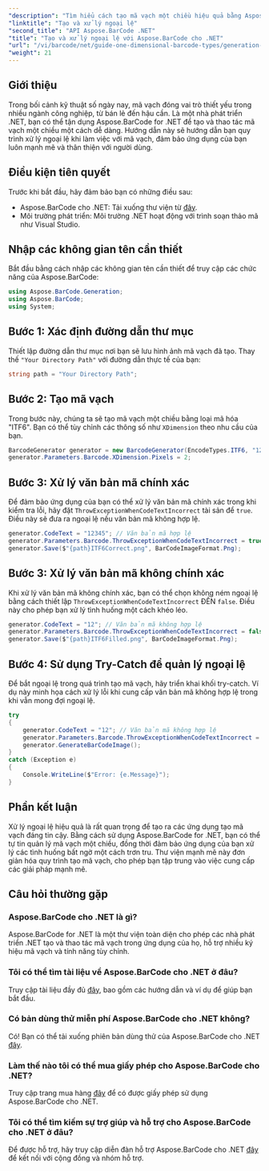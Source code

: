 ```yaml
---
"description": "Tìm hiểu cách tạo mã vạch một chiều hiệu quả bằng Aspose.BarCode cho .NET, tập trung vào các kỹ thuật xử lý ngoại lệ mạnh mẽ."
"linktitle": "Tạo và xử lý ngoại lệ"
"second_title": "API Aspose.BarCode .NET"
"title": "Tạo và xử lý ngoại lệ với Aspose.BarCode cho .NET"
"url": "/vi/barcode/net/guide-one-dimensional-barcode-types/generation-and-exception-handling/"
"weight": 21
---
```


## Giới thiệu

Trong bối cảnh kỹ thuật số ngày nay, mã vạch đóng vai trò thiết yếu trong nhiều ngành công nghiệp, từ bán lẻ đến hậu cần. Là một nhà phát triển .NET, bạn có thể tận dụng Aspose.BarCode for .NET để tạo và thao tác mã vạch một chiều một cách dễ dàng. Hướng dẫn này sẽ hướng dẫn bạn quy trình xử lý ngoại lệ khi làm việc với mã vạch, đảm bảo ứng dụng của bạn luôn mạnh mẽ và thân thiện với người dùng.

## Điều kiện tiên quyết

Trước khi bắt đầu, hãy đảm bảo bạn có những điều sau:

- Aspose.BarCode cho .NET: Tải xuống thư viện từ [đây](https://releases.aspose.com/barcode/net/).
- Môi trường phát triển: Môi trường .NET hoạt động với trình soạn thảo mã như Visual Studio.

## Nhập các không gian tên cần thiết

Bắt đầu bằng cách nhập các không gian tên cần thiết để truy cập các chức năng của Aspose.BarCode:

```csharp
using Aspose.BarCode.Generation;
using Aspose.BarCode;
using System;
```

## Bước 1: Xác định đường dẫn thư mục

Thiết lập đường dẫn thư mục nơi bạn sẽ lưu hình ảnh mã vạch đã tạo. Thay thế `"Your Directory Path"` với đường dẫn thực tế của bạn:

```csharp
string path = "Your Directory Path";
```

## Bước 2: Tạo mã vạch

Trong bước này, chúng ta sẽ tạo mã vạch một chiều bằng loại mã hóa "ITF6". Bạn có thể tùy chỉnh các thông số như `XDimension` theo nhu cầu của bạn.

```csharp
BarcodeGenerator generator = new BarcodeGenerator(EncodeTypes.ITF6, "123457");
generator.Parameters.Barcode.XDimension.Pixels = 2;
```

## Bước 3: Xử lý văn bản mã chính xác

Để đảm bảo ứng dụng của bạn có thể xử lý văn bản mã chính xác trong khi kiểm tra lỗi, hãy đặt `ThrowExceptionWhenCodeTextIncorrect` tài sản để `true`. Điều này sẽ đưa ra ngoại lệ nếu văn bản mã không hợp lệ.

```csharp
generator.CodeText = "12345"; // Văn bản mã hợp lệ
generator.Parameters.Barcode.ThrowExceptionWhenCodeTextIncorrect = true;
generator.Save($"{path}ITF6Correct.png", BarCodeImageFormat.Png);
```

## Bước 3: Xử lý văn bản mã không chính xác

Khi xử lý văn bản mã không chính xác, bạn có thể chọn không ném ngoại lệ bằng cách thiết lập `ThrowExceptionWhenCodeTextIncorrect` ĐẾN `false`. Điều này cho phép bạn xử lý tình huống một cách khéo léo.

```csharp
generator.CodeText = "12"; // Văn bản mã không hợp lệ
generator.Parameters.Barcode.ThrowExceptionWhenCodeTextIncorrect = false;
generator.Save($"{path}ITF6Filled.png", BarCodeImageFormat.Png);
```

## Bước 4: Sử dụng Try-Catch để quản lý ngoại lệ

Để bắt ngoại lệ trong quá trình tạo mã vạch, hãy triển khai khối try-catch. Ví dụ này minh họa cách xử lý lỗi khi cung cấp văn bản mã không hợp lệ trong khi vẫn mong đợi ngoại lệ.

```csharp
try
{
    generator.CodeText = "12"; // Văn bản mã không hợp lệ
    generator.Parameters.Barcode.ThrowExceptionWhenCodeTextIncorrect = true;
    generator.GenerateBarCodeImage();
}
catch (Exception e)
{
    Console.WriteLine($"Error: {e.Message}");
}
```

## Phần kết luận

Xử lý ngoại lệ hiệu quả là rất quan trọng để tạo ra các ứng dụng tạo mã vạch đáng tin cậy. Bằng cách sử dụng Aspose.BarCode for .NET, bạn có thể tự tin quản lý mã vạch một chiều, đồng thời đảm bảo ứng dụng của bạn xử lý các tình huống bất ngờ một cách trơn tru. Thư viện mạnh mẽ này đơn giản hóa quy trình tạo mã vạch, cho phép bạn tập trung vào việc cung cấp các giải pháp mạnh mẽ.

## Câu hỏi thường gặp

### Aspose.BarCode cho .NET là gì?
Aspose.BarCode for .NET là một thư viện toàn diện cho phép các nhà phát triển .NET tạo và thao tác mã vạch trong ứng dụng của họ, hỗ trợ nhiều ký hiệu mã vạch và tính năng tùy chỉnh.

### Tôi có thể tìm tài liệu về Aspose.BarCode cho .NET ở đâu?
Truy cập tài liệu đầy đủ [đây](https://reference.aspose.com/barcode/net/), bao gồm các hướng dẫn và ví dụ để giúp bạn bắt đầu.

### Có bản dùng thử miễn phí Aspose.BarCode cho .NET không?
Có! Bạn có thể tải xuống phiên bản dùng thử của Aspose.BarCode cho .NET [đây](https://releases.aspose.com/barcode/net/).

### Làm thế nào tôi có thể mua giấy phép cho Aspose.BarCode cho .NET?
Truy cập trang mua hàng [đây](https://purchase.conholdate.com/buy) để có được giấy phép sử dụng Aspose.BarCode cho .NET.

### Tôi có thể tìm kiếm sự trợ giúp và hỗ trợ cho Aspose.BarCode cho .NET ở đâu?
Để được hỗ trợ, hãy truy cập diễn đàn hỗ trợ Aspose.BarCode cho .NET [đây](https://forum.aspose.com/c/barcode/13) để kết nối với cộng đồng và nhóm hỗ trợ.